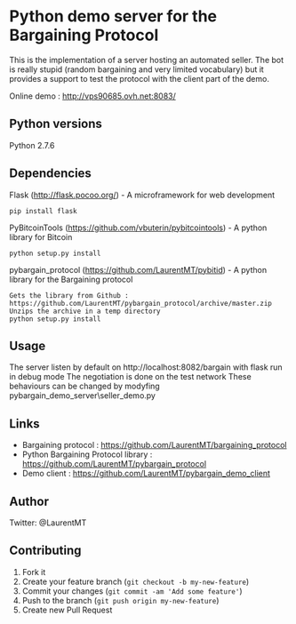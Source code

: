 # Python demo server for the Bargaining Protocol

This is the implementation of a server hosting an automated seller. The bot is really stupid (random bargaining and very limited vocabulary) but it provides a support to test the protocol with the client part of the demo.

Online demo : http://vps90685.ovh.net:8083/


## Python versions

Python 2.7.6


## Dependencies

Flask (http://flask.pocoo.org/) - A microframework for web development
```
pip install flask
```

PyBitcoinTools (https://github.com/vbuterin/pybitcointools) - A python library for Bitcoin
```
python setup.py install
```

pybargain_protocol (https://github.com/LaurentMT/pybitid) - A python library for the Bargaining protocol
```
Gets the library from Github : https://github.com/LaurentMT/pybargain_protocol/archive/master.zip
Unzips the archive in a temp directory
python setup.py install
```


## Usage

The server listen by default on http://localhost:8082/bargain with flask run in debug mode
The negotiation is done on the test network
These behaviours can be changed by modyfing pybargain_demo_server\seller_demo.py


## Links
 - Bargaining protocol : https://github.com/LaurentMT/bargaining_protocol
 - Python Bargaining Protocol library : https://github.com/LaurentMT/pybargain_protocol
 - Demo client : https://github.com/LaurentMT/pybargain_demo_client


## Author
Twitter: @LaurentMT


## Contributing

1. Fork it
2. Create your feature branch (`git checkout -b my-new-feature`)
3. Commit your changes (`git commit -am 'Add some feature'`)
4. Push to the branch (`git push origin my-new-feature`)
5. Create new Pull Request
